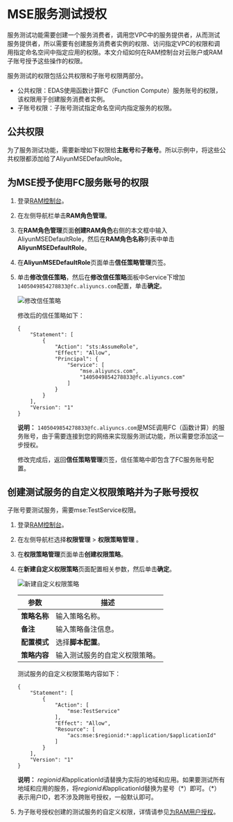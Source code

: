 # MSE服务测试授权

服务测试功能需要创建一个服务消费者，调用您VPC中的服务提供者，从而测试服务提供者，所以需要有创建服务消费者实例的权限、访问指定VPC的权限和调用指定命名空间中指定应用的权限。本文介绍如何在RAM控制台对云账户或RAM子账号授予这些操作的权限。

服务测试的权限包括公共权限和子账号权限两部分。

-   公共权限：EDAS使用函数计算FC（Function Compute）服务账号的权限，该权限用于创建服务消费者实例。
-   子账号权限：子账号测试指定命名空间内指定服务的权限。

## 公共权限

为了服务测试功能，需要新增如下权限给**主账号**和**子账号**。所以示例中，将这些公共权限都添加给了AliyunMSEDefaultRole。

## 为MSE授予使用FC服务账号的权限

1.  登录[RAM控制台](https://ram.console.aliyun.com/)。

2.  在左侧导航栏单击**RAM角色管理**。

3.  在**RAM角色管理**页面**创建RAM角色**右侧的本文框中输入AliyunMSEDefaultRole，然后在**RAM角色名称**列表中单击**AliyunMSEDefaultRole**。

4.  在**AliyunMSEDefaultRole**页面单击**信任策略管理**页签。

5.  单击**修改信任策略**，然后在**修改信任策略**面板中Service下增加`1405049854278833@fc.aliyuncs.com`配置，单击**确定**。

    ![修改信任策略](https://static-aliyun-doc.oss-cn-hangzhou.aliyuncs.com/assets/img/zh-CN/3368101061/p170278.png)

    修改后的信任策略如下：

    ```
    {
        "Statement": [
            {
                "Action": "sts:AssumeRole",
                "Effect": "Allow",
                "Principal": {
                    "Service": [
                        "mse.aliyuncs.com",
                        "1405049854278833@fc.aliyuncs.com" 
                    ]
                }
            }
        ],
        "Version": "1"
    }
    ```

    **说明：** `1405049854278833@fc.aliyuncs.com`是MSE调用FC（函数计算）的服务账号，由于需要连接到您的网络来实现服务测试功能，所以需要您添加这一步授权。

    修改完成后，返回**信任策略管理**页签，信任策略中即包含了FC服务账号配置。


## 创建测试服务的自定义权限策略并为子账号授权

子账号要测试服务，需要mse:TestService权限。

1.  登录[RAM控制台](https://ram.console.aliyun.com/)。

2.  在左侧导航栏选择**权限管理** \> **权限策略管理** 。

3.  在**权限策略管理**页面单击**创建权限策略**。

4.  在**新建自定义权限策略**页面配置相关参数，然后单击**确定**。

    ![新建自定义权限策略](https://static-aliyun-doc.oss-cn-hangzhou.aliyuncs.com/assets/img/zh-CN/3368101061/p170288.png)

    |参数|描述|
    |--|--|
    |**策略名称**|输入策略名称。|
    |**备注**|输入策略备注信息。|
    |**配置模式**|选择**脚本配置**。|
    |**策略内容**|输入测试服务的自定义权限策略。|

    测试服务的自定义权限策略内容如下：

    ```
    {
        "Statement": [
            {
                "Action": [
                    "mse:TestService"
                ],
                "Effect": "Allow",
                "Resource": [
                    "acs:mse:$regionid:*:application/$applicationId"  
                ]
            }
        ],
        "Version": "1"
    }
    ```

    **说明：** $regionid和$applicationId请替换为实际的地域和应用。如果要测试所有地域和应用的服务，将$regionid和$applicationId替换为星号（\*）即可。（\*）表示用户ID，若不涉及跨账号授权，一般默认即可。

5.  为子账号授权创建的测试服务的自定义权限，详情请参见[为RAM用户授权](https://help.aliyun.com/document_detail/121945.html?spm=a2c4g.11186623.2.20.4e657876lnNB00#task-187800)。


